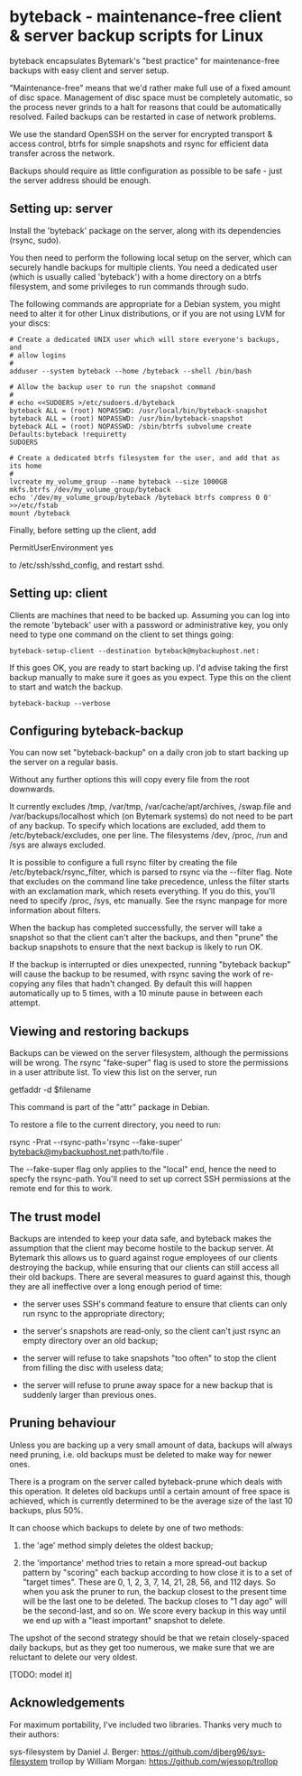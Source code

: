 byteback - maintenance-free client & server backup scripts for Linux
====================================================================

byteback encapsulates Bytemark's "best practice" for maintenance-free backups
with easy client and server setup.

"Maintenance-free" means that we'd rather make full use of a fixed amount of
disc space.  Management of disc space must be completely automatic, so the
process never grinds to a halt for reasons that could be automatically 
resolved.  Failed backups can be restarted in case of network problems.

We use the standard OpenSSH on the server for encrypted transport & access 
control, btrfs for simple snapshots and rsync for efficient data transfer
across the network.

Backups should require as little configuration as possible to be safe - just
the server address should be enough.

Setting up: server
------------------
Install the 'byteback' package on the server, along with its dependencies
(rsync, sudo).

You then need to perform the following local setup on the server, which can
securely handle backups for multiple clients.  You need a dedicated user
(which is usually called 'byteback') with a home directory on a btrfs 
filesystem, and some privileges to run commands through sudo.

The following commands are appropriate for a Debian system, you might need 
to alter it for other Linux distributions, or if you are not using LVM
for your discs:

	# Create a dedicated UNIX user which will store everyone's backups, and
	# allow logins
	#
	adduser --system byteback --home /byteback --shell /bin/bash

	# Allow the backup user to run the snapshot command
	#
	# echo <<SUDOERS >/etc/sudoers.d/byteback
	byteback ALL = (root) NOPASSWD: /usr/local/bin/byteback-snapshot
	byteback ALL = (root) NOPASSWD: /usr/bin/byteback-snapshot
	byteback ALL = (root) NOPASSWD: /sbin/btrfs subvolume create
	Defaults:byteback !requiretty
	SUDOERS

	# Create a dedicated btrfs filesystem for the user, and add that as its home
	#
	lvcreate my_volume_group --name byteback --size 1000GB
	mkfs.btrfs /dev/my_volume_group/byteback
	echo '/dev/my_volume_group/byteback /byteback btrfs compress 0 0' >>/etc/fstab
	mount /byteback

Finally, before setting up the client, add 

  PermitUserEnvironment yes

to /etc/ssh/sshd_config, and restart sshd.

Setting up: client
------------------
Clients are machines that need to be backed up.  Assuming you can log into
the remote 'byteback' user with a password or administrative key, you only
need to type one command on the client to set things going:

	byteback-setup-client --destination byteback@mybackuphost.net:

If this goes OK, you are ready to start backing up.  I'd advise taking the
first backup manually to make sure it goes as you expect.  Type this on the
client to start and watch the backup.

	byteback-backup --verbose

Configuring byteback-backup
---------------------------
You can now set "byteback-backup"  on a daily cron job to start backing up the
server on a regular basis.

Without any further options this will copy every file from the root downwards.

It currently excludes /tmp, /var/tmp, /var/cache/apt/archives, /swap.file and
/var/backups/localhost which (on Bytemark systems) do not need to be part of
any backup.  To specify which locations are excluded, add them to
/etc/byteback/excludes, one per line.  The filesystems /dev, /proc, /run and
/sys are always excluded.

It is possible to configure a full rsync filter by creating the file
/etc/byteback/rsync_filter, which is parsed to rsync via the --filter flag.
Note that excludes on the command line take precedence, unless the filter
starts with an exclamation mark, which resets everything.  If you do this,
you'll need to specify /proc, /sys, etc manually.  See the rsync manpage for
more information about filters.

When the backup has completed successfully, the server will take a snapshot
so that the client can't alter the backups, and then "prune" the backup 
snapshots to ensure that the next backup is likely to run OK.

If the backup is interrupted or dies unexpected, running "byteback backup" 
will cause the backup to be resumed, with rsync saving the work of re-copying
any files that hadn't changed.  By default this will happen automatically up to 
5 times, with a 10 minute pause in between each attempt.

Viewing and restoring backups
-----------------------------

Backups can be viewed on the server filesystem, although the permissions will
be wrong.  The rsync "fake-super" flag is used to store the permissions in a
user attribute list.  To view this list on the server, run 

  getfaddr -d  $filename

This command is part of the "attr" package in Debian.

To restore a file to the current directory, you need to run:

  rsync -Prat --rsync-path='rsync --fake-super' byteback@mybackuphost.net:path/to/file .

The --fake-super flag only applies to the "local" end, hence the need to specfy
the rsync-path.  You'll need to set up correct SSH permissions at the remote
end for this to work.

The trust model
---------------
Backups are intended to keep your data safe, and byteback makes the assumption
that the client may become hostile to the backup server.  At Bytemark this
allows us to guard against rogue employees of our clients destroying the backup,
while ensuring that our clients can still access all their old backups.  There
are several measures to guard against this, though they are all ineffective
over a long enough period of time:

* the server uses SSH's command feature to ensure that clients can only
  run rsync to the appropriate directory;

* the server's snapshots are read-only, so the client can't just rsync an
  empty directory over an old backup;

* the server will refuse to take snapshots "too often" to stop the client
  from filling the disc with useless data;

* the server will refuse to prune away space for a new backup that is
  suddenly larger than previous ones.

Pruning behaviour
-----------------
Unless you are backing up a very small amount of data, backups will always 
need pruning, i.e. old backups must be deleted to make way for newer ones.

There is a program on the server called byteback-prune which deals with this
operation.  It deletes old backups until a certain amount of free space is
achieved, which is currently determined to be the average size of the last 
10 backups, plus 50%.

It can choose which backups to delete by one of two methods:

1) the 'age' method simply deletes the oldest backup;

2) the 'importance' method tries to retain a more spread-out backup pattern
by "scoring" each backup according to how close it is to a set of "target 
times".  These are 0, 1, 2, 3, 7, 14, 21, 28, 56, and 112 days.  So when you
ask the pruner to run, the backup closest to the present time will be the 
last one to be deleted.  The backup closes to "1 day ago" will be the second-last,
and so on.  We score every backup in this way until we end up with a "least
important" snapshot to delete.

The upshot of the second strategy should be that we retain closely-spaced
daily backups, but as they get too numerous, we make sure that we are reluctant
to delete our very oldest.

[TODO: model it]

Acknowledgements
----------------
For maximum portability, I've included two libraries.  Thanks very much to
their authors:

sys-filesystem by Daniel J. Berger: https://github.com/djberg96/sys-filesystem
trollop by William Morgan: https://github.com/wjessop/trollop